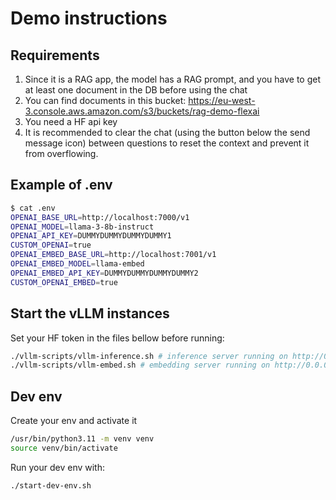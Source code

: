 # Demo instructions

## Requirements

1. Since it is a RAG app, the model has a RAG prompt, and you have to get at least one document in the DB before using the chat
2. You can find documents in this bucket: <https://eu-west-3.console.aws.amazon.com/s3/buckets/rag-demo-flexai>
3. You need a HF api key
4. It is recommended to clear the chat (using the button below the send message icon) between questions to reset the context and prevent it from overflowing.

## Example of .env

```bash
$ cat .env
OPENAI_BASE_URL=http://localhost:7000/v1
OPENAI_MODEL=llama-3-8b-instruct
OPENAI_API_KEY=DUMMYDUMMYDUMMYDUMMY1
CUSTOM_OPENAI=true
OPENAI_EMBED_BASE_URL=http://localhost:7001/v1
OPENAI_EMBED_MODEL=llama-embed
OPENAI_EMBED_API_KEY=DUMMYDUMMYDUMMYDUMMY2
CUSTOM_OPENAI_EMBED=true
```

## Start the vLLM instances

Set your HF token in the files bellow before running:

```bash
./vllm-scripts/vllm-inference.sh # inference server running on http://0.0.0.0:7000
./vllm-scripts/vllm-embed.sh # embedding server running on http://0.0.0.0:7001
```

## Dev env

Create your env and activate it

```bash
/usr/bin/python3.11 -m venv venv
source venv/bin/activate
```

Run your dev env with:

```bash
./start-dev-env.sh
```
